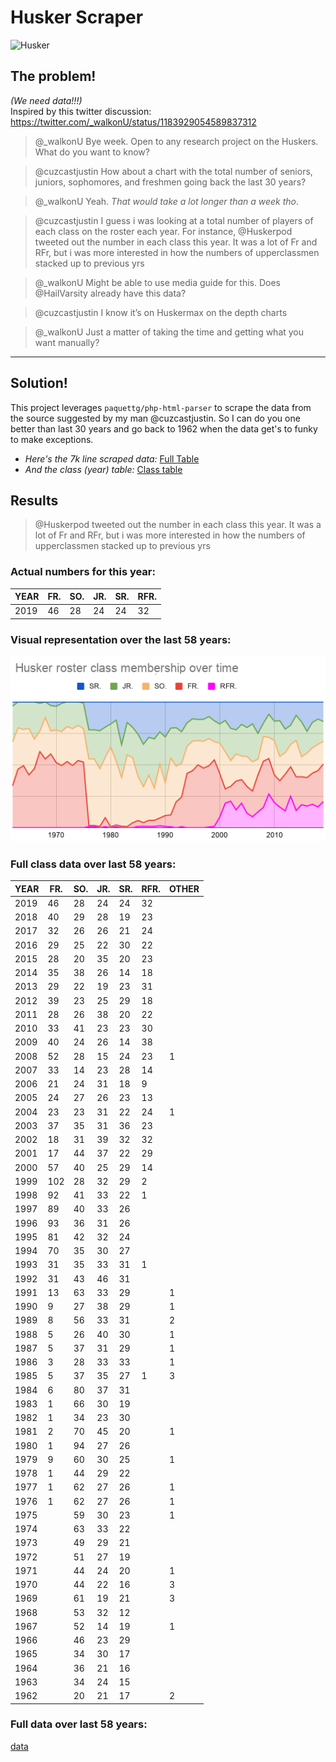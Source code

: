 # Husker Scraper

![Husker](https://upload.wikimedia.org/wikipedia/commons/thumb/e/e5/Nebraska_Cornhuskers_logo.svg/1200px-Nebraska_Cornhuskers_logo.svg.png)

## The problem!
_(We need data!!!)_  
Inspired by this twitter discussion:
https://twitter.com/_walkonU/status/1183929054589837312

> @_walkonU
>Bye week.  Open to any research project on the Huskers.  What do you want to know?

> @cuzcastjustin
> How about a chart with the total number of seniors, juniors, sophomores, and freshmen going back the last 30 years?

> @_walkonU
> Yeah. *That would take a lot longer than a week tho*.

> @cuzcastjustin
> I guess i was looking at a total number of players of each class on the roster each year. For instance, @Huskerpod tweeted out the number in each class this year. It was a lot of Fr and RFr, but i was more interested in how the numbers of upperclassmen stacked up to previous yrs

> @_walkonU
> Might be able to use media guide for this.  Does @HailVarsity already have this data?

> @cuzcastjustin
> I know it’s on Huskermax on the depth charts

> @_walkonU
> Just a matter of taking the time and getting what you want manually?

---

## Solution!

This project leverages `paquettg/php-html-parser` to scrape the data from the source suggested by my man @cuzcastjustin.
So I can do you one better than last 30 years and go back to 1962 when the data get's to funky to make exceptions.

* *Here's the 7k line scraped data:*
  [Full Table](sample-output/full-table.txt)
* *And the class (year) table:*
  [Class table](sample-output/class-table.txt)
  
## Results
> @Huskerpod tweeted out the number in each class this year. It was a lot of Fr and RFr, but i was more interested in how the numbers of upperclassmen stacked up to previous yrs

### Actual numbers for this year:

| YEAR | FR. | SO. | JR. | SR. | RFR. |
| ---- | --- | --- | --- | --- | ---- |
| 2019 | 46  | 28  | 24  | 24  | 32   |

### Visual representation over the last 58 years:

![Husker Roster by Class](images/Husker-roster-class-membership-over-time.png)

### Full class data over last 58 years:

| YEAR | FR. | SO. | JR. | SR. | RFR. | OTHER |
| ---- | --- | --- | --- | --- | ---- | ----- |
| 2019 | 46  | 28  | 24  | 24  | 32   |       |
| 2018 | 40  | 29  | 28  | 19  | 23   |       |
| 2017 | 32  | 26  | 26  | 21  | 24   |       |
| 2016 | 29  | 25  | 22  | 30  | 22   |       |
| 2015 | 28  | 20  | 35  | 20  | 23   |       |
| 2014 | 35  | 38  | 26  | 14  | 18   |       |
| 2013 | 29  | 22  | 19  | 23  | 31   |       |
| 2012 | 39  | 23  | 25  | 29  | 18   |       |
| 2011 | 28  | 26  | 38  | 20  | 22   |       |
| 2010 | 33  | 41  | 23  | 23  | 30   |       |
| 2009 | 40  | 24  | 26  | 14  | 38   |       |
| 2008 | 52  | 28  | 15  | 24  | 23   | 1     |
| 2007 | 33  | 14  | 23  | 28  | 14   |       |
| 2006 | 21  | 24  | 31  | 18  | 9    |       |
| 2005 | 24  | 27  | 26  | 23  | 13   |       |
| 2004 | 23  | 23  | 31  | 22  | 24   | 1     |
| 2003 | 37  | 35  | 31  | 36  | 23   |       |
| 2002 | 18  | 31  | 39  | 32  | 32   |       |
| 2001 | 17  | 44  | 37  | 22  | 29   |       |
| 2000 | 57  | 40  | 25  | 29  | 14   |       |
| 1999 | 102 | 28  | 32  | 29  | 2    |       |
| 1998 | 92  | 41  | 33  | 22  | 1    |       |
| 1997 | 89  | 40  | 33  | 26  |      |       |
| 1996 | 93  | 36  | 31  | 26  |      |       |
| 1995 | 81  | 42  | 32  | 24  |      |       |
| 1994 | 70  | 35  | 30  | 27  |      |       |
| 1993 | 31  | 35  | 33  | 31  | 1    |       |
| 1992 | 31  | 43  | 46  | 31  |      |       |
| 1991 | 13  | 63  | 33  | 29  |      | 1     |
| 1990 | 9   | 27  | 38  | 29  |      | 1     |
| 1989 | 8   | 56  | 33  | 31  |      | 2     |
| 1988 | 5   | 26  | 40  | 30  |      | 1     |
| 1987 | 5   | 37  | 31  | 29  |      | 1     |
| 1986 | 3   | 28  | 33  | 33  |      | 1     |
| 1985 | 5   | 37  | 35  | 27  | 1    | 3     |
| 1984 | 6   | 80  | 37  | 31  |      |       |
| 1983 | 1   | 66  | 30  | 19  |      |       |
| 1982 | 1   | 34  | 23  | 30  |      |       |
| 1981 | 2   | 70  | 45  | 20  |      | 1     |
| 1980 | 1   | 94  | 27  | 26  |      |       |
| 1979 | 9   | 60  | 30  | 25  |      | 1     |
| 1978 | 1   | 44  | 29  | 22  |      |       |
| 1977 | 1   | 62  | 27  | 26  |      | 1     |
| 1976 | 1   | 62  | 27  | 26  |      | 1     |
| 1975 |     | 59  | 30  | 23  |      | 1     |
| 1974 |     | 63  | 33  | 22  |      |       |
| 1973 |     | 49  | 29  | 21  |      |       |
| 1972 |     | 51  | 27  | 19  |      |       |
| 1971 |     | 44  | 24  | 20  |      | 1     |
| 1970 |     | 44  | 22  | 16  |      | 3     |
| 1969 |     | 61  | 19  | 21  |      | 3     |
| 1968 |     | 53  | 32  | 12  |      |       |
| 1967 |     | 52  | 14  | 19  |      | 1     |
| 1966 |     | 46  | 23  | 29  |      |       |
| 1965 |     | 34  | 30  | 17  |      |       |
| 1964 |     | 36  | 21  | 16  |      |       |
| 1963 |     | 34  | 24  | 15  |      |       |
| 1962 |     | 20  | 21  | 17  |      | 2     |

### Full data over last 58 years:

[data](sample-output/full-table.txt)